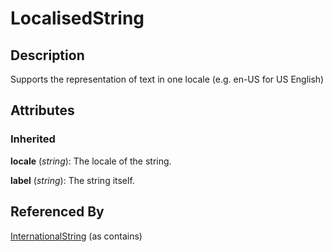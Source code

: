 
# LocalisedString





## Description

Supports the representation of text in one locale (e.g. en-US for US English)


## Attributes

### Inherited

**locale** (*string*): The locale of the string.

**label** (*string*): The string itself.





## Referenced By

[InternationalString](InternationalString.md) (as contains)


